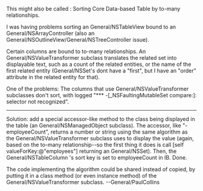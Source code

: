 This might also be called : Sorting Core Data-based Table by to-many relationships.

I was having problems sorting an General/NSTableView bound to an General/NSArrayController (also an General/NSOutlineView/General/NSTreeController issue).

Certain columns are bound to to-many relationships. An General/NSValueTransformer subclass translates the related set into displayable text, such as a count of the related entities, or the name of the first related entity (General/NSSet's dont have a "first", but I have an "order" attribute in the related entity for that).

One of the problems: The columns that use General/NSValueTransformer subclasses don't sort, with logged "*** -[_NSFaultingMutableSet compare:]: selector not recognized". 

----

Solution: add a special accessor-like method to the class being displayed in the table (an General/NSManagedObject subclass). The accessor, like "-employeeCount", returns a number or string using the same algorithm as the General/NSValueTransformer subclass uses to display the value (again, based on the to-many relationship--so the first thing it does is call [self valueForKey:@"employees"] returning an General/NSSet). Then, the General/NSTableColumn 's sort key is set to employeeCount in IB. Done.

The code implementing the algorithm could be shared instead of copied, by putting it in a class method (or even instance method) of the General/NSValueTransformer subclass. --General/PaulCollins